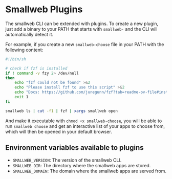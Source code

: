 # Smallweb Plugins

The smallweb CLI can be extended with plugins. To create a new plugin, just add a binary to your PATH that starts with `smallweb-` and the CLI will automatically detect it.

For example, if you create a new `smallweb-choose` file in your PATH with the following content:

```sh
#!/bin/sh

# check if fzf is installed
if ! command -v fzy 2> /dev/null
then
    echo "fzf could not be found" >&2
    echo "Please install fzf to use this script" >&2
    echo "Docs: https://github.com/junegunn/fzf?tab=readme-ov-file#installation" >&2
    exit 1
fi

smallweb ls | cut -f1 | fzf | xargs smallweb open
```

And make it executable with `chmod +x smallweb-choose`, you will be able to run `smallweb choose` and get an interactive list of your apps to choose from, which will then be opened in your default browser.

## Environment variables available to plugins

- `SMALLWEB_VERSION`: The version of the smallweb CLI.
- `SMALLWEB_DIR`: The directory where the smallweb apps are stored.
- `SMALLWEB_DOMAIN`: The domain where the smallweb apps are served from.
